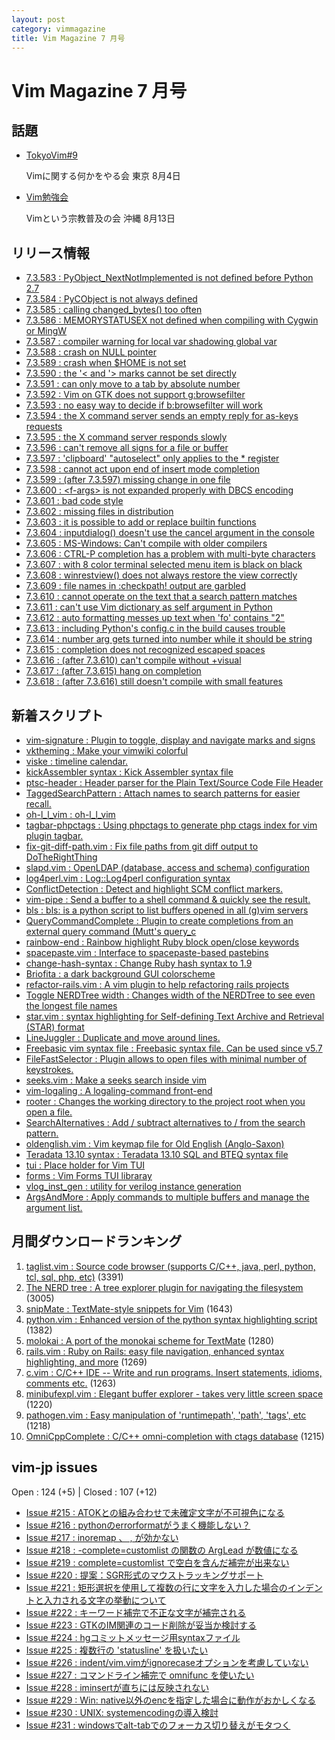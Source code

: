 ```yaml
---
layout: post
category: vimmagazine
title: Vim Magazine 7 月号
---
```


# Vim Magazine 7 月号

## 話題

- [TokyoVim#9](http://partake.in/events/e9b0a88d-0a3a-4579-9691-764739a72833)

  Vimに関する何かをやる会 東京 8月4日

- [Vim勉強会](http://atnd.org/events/30822)

  Vimという宗教普及の会 沖縄 8月13日


## リリース情報

- [7.3.583 : PyObject\_NextNotImplemented is not defined before Python 2.7](http://code.google.com/p/vim/source/detail?r=a69b1d711ff9d8b227acff694c53310cf237933f)
- [7.3.584 : PyCObject is not always defined](http://code.google.com/p/vim/source/detail?r=2d107086903af80afee524549e57d3ba016b3f12)
- [7.3.585 : calling changed\_bytes() too often](http://code.google.com/p/vim/source/detail?r=d258a0c5c38a6a604b983b6499a0f02bc061c816)
- [7.3.586 : MEMORYSTATUSEX not defined when compiling with Cygwin or MingW](http://code.google.com/p/vim/source/detail?r=8393a16069fb5f7b22ab766167b698e4dc129911)
- [7.3.587 : compiler warning for local var shadowing global var](http://code.google.com/p/vim/source/detail?r=a34fb0a077c9c26946727a25222e0a99dc08db0d)
- [7.3.588 : crash on NULL pointer](http://code.google.com/p/vim/source/detail?r=e92cc285632dc29d932061970e43b53cdbb3460d)
- [7.3.589 : crash when $HOME is not set](http://code.google.com/p/vim/source/detail?r=e82937b753a8ca6705bf55dbf258f077746ec428)
- [7.3.590 : the '\< and '> marks cannot be set directly](http://code.google.com/p/vim/source/detail?r=bdf7f3e4c763f2a038c397af8eb6b8950e58db6b)
- [7.3.591 : can only move to a tab by absolute number](http://code.google.com/p/vim/source/detail?r=e5b925ae56e36e86eb2ff059aa28d6a2dd332845)
- [7.3.592 : Vim on GTK does not support g:browsefilter](http://code.google.com/p/vim/source/detail?r=0e06193d4bd7be03924dd9c6251a64c6c6adf78d)
- [7.3.593 : no easy way to decide if b:browsefilter will work](http://code.google.com/p/vim/source/detail?r=46896c29edd74418c665af7c1ed685aa52a41e1a)
- [7.3.594 : the X command server sends an empty reply for as-keys requests](http://code.google.com/p/vim/source/detail?r=5e7b500dbb7e9e964457d300b536aeba9771af6c)
- [7.3.595 : the X command server responds slowly](http://code.google.com/p/vim/source/detail?r=928e7cef8836d13d4f2a17234e127b928ee63ff4)
- [7.3.596 : can't remove all signs for a file or buffer](http://code.google.com/p/vim/source/detail?r=5aad2c444a00a2309e6e373b6bcb5441669ba126)
- [7.3.597 : 'clipboard' "autoselect" only applies to the * register](http://code.google.com/p/vim/source/detail?r=b9aa7fb4a9281b87a651251f799e049409634757)
- [7.3.598 : cannot act upon end of insert mode completion](http://code.google.com/p/vim/source/detail?r=f0747581607924c30530687fa88ebaa57602eb5f)
- [7.3.599 : (after 7.3.597) missing change in one file](http://code.google.com/p/vim/source/detail?r=b06578f1390fea339a2d9d18e12758ec1dbcc279)
- [7.3.600 : \<f-args> is not expanded properly with DBCS encoding](http://code.google.com/p/vim/source/detail?r=8f98038a0bf34310a8224a569eacd539b7b8b649)
- [7.3.601 : bad code style](http://code.google.com/p/vim/source/detail?r=c1780b4cb9955fc113c3c993c18c139e06425ef5)
- [7.3.602 : missing files in distribution](http://code.google.com/p/vim/source/detail?r=5cacdf56c94b6fa1992f7e9c07c95bfe52bcccec)
- [7.3.603 : it is possible to add or replace builtin functions](http://code.google.com/p/vim/source/detail?r=085f14642fe828b1cbae5706ca87f2932cebeb75)
- [7.3.604 : inputdialog() doesn't use the cancel argument in the console](http://code.google.com/p/vim/source/detail?r=acd91c9741a6d0185b7c63db412888de4f904118)
- [7.3.605 : MS-Windows: Can't compile with older compilers](http://code.google.com/p/vim/source/detail?r=4873d9c4ad3b7214d3ea8af9712a87ff69948380)
- [7.3.606 : CTRL-P completion has a problem with multi-byte characters](http://code.google.com/p/vim/source/detail?r=c612d154bcdd642e4097ae88526a81ed7868c184)
- [7.3.607 : with 8 color terminal selected menu item is black on black](http://code.google.com/p/vim/source/detail?r=002f2c5de317aaedb93bd2e506a295efe2d552ce)
- [7.3.608 : winrestview() does not always restore the view correctly](http://code.google.com/p/vim/source/detail?r=d47e6222d1cde1caf08fa63104375f5750c25d90)
- [7.3.609 : file names in :checkpath! output are garbled](http://code.google.com/p/vim/source/detail?r=d29aa05b7e311bc05491521f4059ca2b625c5550)
- [7.3.610 : cannot operate on the text that a search pattern matches](http://code.google.com/p/vim/source/detail?r=9f48a54329975434d73ddfc19e33c343653d5c73)
- [7.3.611 : can't use Vim dictionary as self argument in Python](http://code.google.com/p/vim/source/detail?r=e13f2f3568e1e21fbd223a1c0627605e2b670c53)
- [7.3.612 : auto formatting messes up text when 'fo' contains "2"](http://code.google.com/p/vim/source/detail?r=2b4b6185054ff05fb6ee3ab1bcde47409bf2ebe0)
- [7.3.613 : including Python's config.c in the build causes trouble](http://code.google.com/p/vim/source/detail?r=c03b6363492b26c02b4f8a725a91849a1a5cf548)
- [7.3.614 : number arg gets turned into number while it should be string](http://code.google.com/p/vim/source/detail?r=2bb51730ef4bb0824658f7507edad165e194dd45)
- [7.3.615 : completion does not recognized escaped spaces](http://code.google.com/p/vim/source/detail?r=169ccc471a8a947c046b7ff41023b9045beb3496)
- [7.3.616 : (after 7.3.610) can't compile without +visual](http://code.google.com/p/vim/source/detail?r=baba6286c91e63dd42039206e3e0990fb0ac346f)
- [7.3.617 : (after 7.3.615) hang on completion](http://code.google.com/p/vim/source/detail?r=73db39ca1877a07008310a2ec98a2220e50c52f1)
- [7.3.618 : (after 7.3.616) still doesn't compile with small features](http://code.google.com/p/vim/source/detail?r=0b1cb3f839c48daaccbb3abcbd5f1c394c57cb10)

## 新着スクリプト

- [vim-signature : Plugin to toggle, display and navigate marks and signs](http://www.vim.org/scripts/script.php?script_id=4118)
- [vktheming : Make your vimwiki colorful](http://www.vim.org/scripts/script.php?script_id=4119)
- [viske : timeline calendar.](http://www.vim.org/scripts/script.php?script_id=4120)
- [kickAssembler syntax : Kick Assembler syntax file](http://www.vim.org/scripts/script.php?script_id=4121)
- [ptsc-header : Header parser for the Plain Text/Source Code File Header](http://www.vim.org/scripts/script.php?script_id=4122)
- [TaggedSearchPattern : Attach names to search patterns for easier recall.](http://www.vim.org/scripts/script.php?script_id=4123)
- [oh-l\_l\_vim : oh-l\_l\_vim](http://www.vim.org/scripts/script.php?script_id=4124)
- [tagbar-phpctags : Using phpctags to generate php ctags index for vim plugin tagbar.](http://www.vim.org/scripts/script.php?script_id=4125)
- [fix-git-diff-path.vim : Fix file paths from git diff output to DoTheRightThing](http://www.vim.org/scripts/script.php?script_id=4126)
- [slapd.vim : OpenLDAP (database, access and schema) configuration](http://www.vim.org/scripts/script.php?script_id=4127)
- [log4perl.vim : Log::Log4perl configuration syntax](http://www.vim.org/scripts/script.php?script_id=4128)
- [ConflictDetection : Detect and highlight SCM conflict markers.](http://www.vim.org/scripts/script.php?script_id=4129)
- [vim-pipe : Send a buffer to a shell command & quickly see the result.](http://www.vim.org/scripts/script.php?script_id=4130)
- [bls : bls: is a python script to list buffers opened in all (g)vim servers](http://www.vim.org/scripts/script.php?script_id=4131)
- [QueryCommandComplete : Plugin to create completions from an external query command (Mutt's query\_c](http://www.vim.org/scripts/script.php?script_id=4132)
- [rainbow-end : Rainbow highlight Ruby block open/close keywords](http://www.vim.org/scripts/script.php?script_id=4133)
- [spacepaste.vim : Interface to spacepaste-based pastebins](http://www.vim.org/scripts/script.php?script_id=4134)
- [change-hash-syntax : Change Ruby hash syntax to 1.9](http://www.vim.org/scripts/script.php?script_id=4135)
- [Briofita : a dark background GUI colorscheme](http://www.vim.org/scripts/script.php?script_id=4136)
- [refactor-rails.vim : A vim plugin to help refactoring rails projects](http://www.vim.org/scripts/script.php?script_id=4137)
- [Toggle NERDTree width : Changes width of the NERDTree to see even the longest file names](http://www.vim.org/scripts/script.php?script_id=4138)
- [star.vim : syntax highlighting for Self-defining Text Archive and Retrieval (STAR) format](http://www.vim.org/scripts/script.php?script_id=4139)
- [LineJuggler : Duplicate and move around lines.](http://www.vim.org/scripts/script.php?script_id=4140)
- [Freebasic vim syntax file : Freebasic syntax file.  Can be used since v5.7](http://www.vim.org/scripts/script.php?script_id=4141)
- [FileFastSelector : Plugin allows to open files with minimal number of keystrokes.](http://www.vim.org/scripts/script.php?script_id=4142)
- [seeks.vim : Make a seeks search inside vim](http://www.vim.org/scripts/script.php?script_id=4143)
- [vim-logaling : A logaling-command front-end](http://www.vim.org/scripts/script.php?script_id=4144)
- [rooter : Changes the working directory to the project root when you open a file.](http://www.vim.org/scripts/script.php?script_id=4145)
- [SearchAlternatives : Add / subtract alternatives to / from the search pattern.](http://www.vim.org/scripts/script.php?script_id=4146)
- [oldenglish.vim : Vim keymap file for Old English (Anglo-Saxon)](http://www.vim.org/scripts/script.php?script_id=4147)
- [Teradata 13.10 syntax : Teradata 13.10 SQL and BTEQ syntax file](http://www.vim.org/scripts/script.php?script_id=4148)
- [tui : Place holder for Vim TUI](http://www.vim.org/scripts/script.php?script_id=4149)
- [forms : Vim Forms TUI libraray](http://www.vim.org/scripts/script.php?script_id=4150)
- [vlog\_inst\_gen : utility for verilog instance generation](http://www.vim.org/scripts/script.php?script_id=4151)
- [ArgsAndMore : Apply commands to multiple buffers and manage the argument list.](http://www.vim.org/scripts/script.php?script_id=4152)

## 月間ダウンロードランキング

1. [taglist.vim : Source code browser (supports C/C++, java, perl, python, tcl, sql, php, etc)](http://www.vim.org/scripts/script.php?script_id=273) (3391)
2. [The NERD tree : A tree explorer plugin for navigating the filesystem](http://www.vim.org/scripts/script.php?script_id=1658) (3005)
3. [snipMate : TextMate-style snippets for Vim](http://www.vim.org/scripts/script.php?script_id=2540) (1643)
4. [python.vim : Enhanced version of the python syntax highlighting script](http://www.vim.org/scripts/script.php?script_id=790) (1382)
5. [molokai : A port of the monokai scheme for TextMate](http://www.vim.org/scripts/script.php?script_id=2340) (1280)
6. [rails.vim : Ruby on Rails: easy file navigation, enhanced syntax highlighting, and more](http://www.vim.org/scripts/script.php?script_id=1567) (1269)
7. [c.vim : C/C++ IDE --  Write and run programs. Insert statements, idioms, comments etc.](http://www.vim.org/scripts/script.php?script_id=213) (1263)
8. [minibufexpl.vim : Elegant buffer explorer - takes very little screen space](http://www.vim.org/scripts/script.php?script_id=159) (1220)
9. [pathogen.vim : Easy manipulation of 'runtimepath', 'path', 'tags', etc](http://www.vim.org/scripts/script.php?script_id=2332) (1218)
10. [OmniCppComplete : C/C++ omni-completion with ctags database](http://www.vim.org/scripts/script.php?script_id=1520) (1215)

## vim-jp issues

Open : 124 (+5) | Closed : 107 (+12)

- [Issue #215 : ATOKとの組み合わせで未確定文字が不可視色になる](https://github.com/vim-jp/issues/issues/215)
- [Issue #216 : pythonのerrorformatがうまく機能しない？](https://github.com/vim-jp/issues/issues/216)
- [Issue #217 : inoremap 、 , が効かない](https://github.com/vim-jp/issues/issues/217)
- [Issue #218 : -complete=customlist の関数の ArgLead が数値になる](https://github.com/vim-jp/issues/issues/218)
- [Issue #219 : complete=customlist で空白を含んだ補完が出来ない](https://github.com/vim-jp/issues/issues/219)
- [Issue #220 : 提案：SGR形式のマウストラッキングサポート](https://github.com/vim-jp/issues/issues/220)
- [Issue #221 : 矩形選択を使用して複数の行に文字を入力した場合のインデントと入力される文字の挙動について](https://github.com/vim-jp/issues/issues/221)
- [Issue #222 : キーワード補完で不正な文字が補完される](https://github.com/vim-jp/issues/issues/222)
- [Issue #223 : GTKのIM関連のコード削除が妥当か検討する](https://github.com/vim-jp/issues/issues/223)
- [Issue #224 : hgコミットメッセージ用syntaxファイル](https://github.com/vim-jp/issues/issues/224)
- [Issue #225 : 複数行の 'statusline' を扱いたい](https://github.com/vim-jp/issues/issues/225)
- [Issue #226 : indent/vim.vimがignorecaseオプションを考慮していない](https://github.com/vim-jp/issues/issues/226)
- [Issue #227 : コマンドライン補完で omnifunc を使いたい](https://github.com/vim-jp/issues/issues/227)
- [Issue #228 : iminsertが直ちには反映されない](https://github.com/vim-jp/issues/issues/228)
- [Issue #229 : Win: native以外のencを指定した場合に動作がおかしくなる](https://github.com/vim-jp/issues/issues/229)
- [Issue #230 : UNIX: systemencodingの導入検討](https://github.com/vim-jp/issues/issues/230)
- [Issue #231 : windowsでalt-tabでのフォーカス切り替えがモタつく](https://github.com/vim-jp/issues/issues/231)

